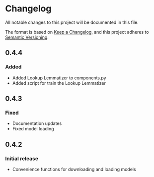 # Changelog

All notable changes to this project will be documented in this file.

The format is based on [Keep a Changelog](https://keepachangelog.com/en/1.0.0/),
and this project adheres to [Semantic Versioning](https://semver.org/spec/v2.0.0.html).

## 0.4.4
### Added
- Added Lookup Lemmatizer to components.py
- Added script for train the Lookup Lemmatizer

## 0.4.3
### Fixed
- Documentation updates
- Fixed model loading

## 0.4.2
### Initial release
- Convenience functions for downloading and loading models


